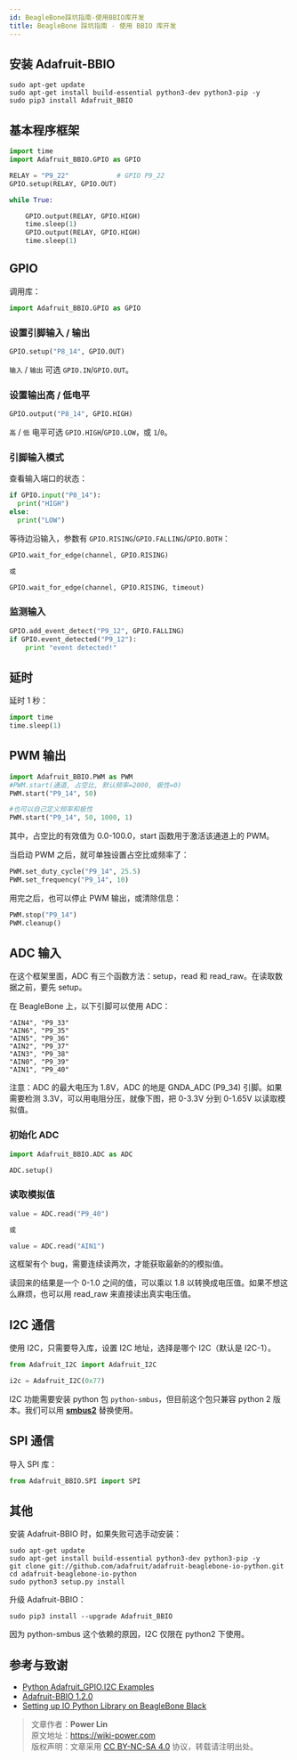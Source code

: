 ```yaml
---
id: BeagleBone踩坑指南-使用BBIO库开发
title: BeagleBone 踩坑指南 - 使用 BBIO 库开发
---
```


## 安装 Adafruit-BBIO

```
sudo apt-get update
sudo apt-get install build-essential python3-dev python3-pip -y
sudo pip3 install Adafruit_BBIO
```

## 基本程序框架

```py
import time
import Adafruit_BBIO.GPIO as GPIO

RELAY = "P9_22"            # GPIO P9_22
GPIO.setup(RELAY, GPIO.OUT)

while True:

    GPIO.output(RELAY, GPIO.HIGH)
    time.sleep(1)
    GPIO.output(RELAY, GPIO.HIGH)
    time.sleep(1)
```

## GPIO

调用库：

```py
import Adafruit_BBIO.GPIO as GPIO
```

### 设置引脚输入 / 输出

```py
GPIO.setup("P8_14", GPIO.OUT)
```

`输入` / `输出` 可选 `GPIO.IN`/`GPIO.OUT`。

### 设置输出高 / 低电平

```py
GPIO.output("P8_14", GPIO.HIGH)
```

`高` / `低` 电平可选 `GPIO.HIGH`/`GPIO.LOW`，或 `1`/`0`。

### 引脚输入模式

查看输入端口的状态：

```py
if GPIO.input("P8_14"):
  print("HIGH")
else:
  print("LOW")
```

等待边沿输入，参数有 `GPIO.RISING`/`GPIO.FALLING`/`GPIO.BOTH`：

```py
GPIO.wait_for_edge(channel, GPIO.RISING)

或

GPIO.wait_for_edge(channel, GPIO.RISING, timeout)
```

### 监测输入

```py
GPIO.add_event_detect("P9_12", GPIO.FALLING)
if GPIO.event_detected("P9_12"):
    print "event detected!"
```

## 延时

延时 1 秒：

```py
import time
time.sleep(1)
```

## PWM 输出

```py
import Adafruit_BBIO.PWM as PWM
#PWM.start(通道, 占空比, 默认频率=2000, 极性=0)
PWM.start("P9_14", 50)

#也可以自己定义频率和极性
PWM.start("P9_14", 50, 1000, 1)
```

其中，占空比的有效值为 0.0-100.0，start 函数用于激活该通道上的 PWM。

当启动 PWM 之后，就可单独设置占空比或频率了：

```py
PWM.set_duty_cycle("P9_14", 25.5)
PWM.set_frequency("P9_14", 10)
```

用完之后，也可以停止 PWM 输出，或清除信息：

```py
PWM.stop("P9_14")
PWM.cleanup()
```

## ADC 输入

在这个框架里面，ADC 有三个函数方法：setup，read 和 read_raw。在读取数据之前，要先 setup。

在 BeagleBone 上，以下引脚可以使用 ADC：

```
"AIN4", "P9_33"
"AIN6", "P9_35"
"AIN5", "P9_36"
"AIN2", "P9_37"
"AIN3", "P9_38"
"AIN0", "P9_39"
"AIN1", "P9_40"
```

注意：ADC 的最大电压为 1.8V，ADC 的地是 GNDA_ADC (P9_34) 引脚。如果需要检测 3.3V，可以用电阻分压，就像下图，把 0-3.3V 分到 0-1.65V 以读取模拟值。

### 初始化 ADC

```py
import Adafruit_BBIO.ADC as ADC

ADC.setup()
```

### 读取模拟值

```py
value = ADC.read("P9_40")

或

value = ADC.read("AIN1")
```

这框架有个 bug，需要连续读两次，才能获取最新的的模拟值。

读回来的结果是一个 0-1.0 之间的值，可以乘以 1.8 以转换成电压值。如果不想这么麻烦，也可以用 read_raw 来直接读出真实电压值。

## I2C 通信

使用 I2C，只需要导入库，设置 I2C 地址，选择是哪个 I2C（默认是 I2C-1）。

```py
from Adafruit_I2C import Adafruit_I2C

i2c = Adafruit_I2C(0x77)
```

I2C 功能需要安装 python 包 `python-smbus`，但目前这个包只兼容 python 2 版本。我们可以用 [**smbus2**](https://pypi.org/project/smbus2/) 替换使用。

## SPI 通信

导入 SPI 库：

```py
from Adafruit_BBIO.SPI import SPI
```

## 其他

安装 Adafruit-BBIO 时，如果失败可选手动安装：

```
sudo apt-get update
sudo apt-get install build-essential python3-dev python3-pip -y
git clone git://github.com/adafruit/adafruit-beaglebone-io-python.git
cd adafruit-beaglebone-io-python
sudo python3 setup.py install
```

升级 Adafruit-BBIO：

```
sudo pip3 install --upgrade Adafruit_BBIO
```

因为 python-smbus 这个依赖的原因，I2C 仅限在 python2 下使用。

## 参考与致谢

- [Python Adafruit_GPIO.I2C Examples](https://www.programcreek.com/python/example/92524/Adafruit_GPIO.I2C)
- [Adafruit-BBIO 1.2.0](https://pypi.org/project/Adafruit-BBIO/#description)
- [Setting up IO Python Library on BeagleBone Black](https://learn.adafruit.com/setting-up-io-python-library-on-beaglebone-black)

> 文章作者：**Power Lin**  
> 原文地址：<https://wiki-power.com>  
> 版权声明：文章采用 [CC BY-NC-SA 4.0](https://creativecommons.org/licenses/by/4.0/deed.zh) 协议，转载请注明出处。
